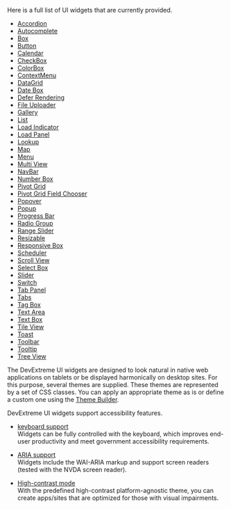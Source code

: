Here is a full list of UI widgets that are currently provided.

<!---->

<div class="three-col">

<ul>
<li><a href="http://js.devexpress.com/Demos/WidgetsGallery/#demo/navigationaccordionaccordionaccordion/">Accordion</a></li>

<li><a href="http://js.devexpress.com/Demos/WidgetsGallery/#demo/editorsautocompleteautocompleteautocomplete/">Autocomplete</a></li>

<li><a href="http://js.devexpress.com/Demos/WidgetsGallery/#demo/formsandmulti-purposeboxboxbox/">Box</a></li>

<li><a href="http://js.devexpress.com/Demos/WidgetsGallery/#demo/actionsandlistsbuttonbuttonbutton/">Button</a></li>

<li><a href="http://js.devexpress.com/Demos/WidgetsGallery/#demo/editorscalendarcalendarcalendar/">Calendar</a></li>

<li><a href="http://js.devexpress.com/Demos/WidgetsGallery/#demo/editorscheckboxcheckboxcheckbox/">CheckBox</a></li>

<li><a href="http://js.devexpress.com/Demos/WidgetsGallery/#demo/editorscolorboxcolorboxcolorbox/">ColorBox</a></li>

<li><a href="http://js.devexpress.com/Demos/WidgetsGallery/#demo/actionsandlistscontextmenucontextmenucontextmenu/">ContextMenu</a></li>

<li><a href="http://js.devexpress.com/Demos/WidgetsGallery/#demo/datagridgridpagingandscrollingpager/">DataGrid</a></li>

<li><a href="http://js.devexpress.com/Demos/WidgetsGallery/#demo/editorsdateboxdateboxdatebox/">Date Box</a></li>

<li><a href="/Documentation/16_1/ApiReference/UI_Widgets/dxDeferRendering">Defer Rendering</a></li>

<li><a href="http://js.devexpress.com/Demos/WidgetsGallery/#demo/actionsandlistsfileuploaderfileuploaderfileuploader/">File Uploader</a></li>

<li><a href="http://js.devexpress.com/Demos/WidgetsGallery/#demo/actionsandlistsgallerygallerysimplegallery/">Gallery</a></li>

<li><a href="http://js.devexpress.com/Demos/WidgetsGallery/#demo/actionsandlistslistlistlisteditingandapi/">List</a></li>

<li><a href="http://js.devexpress.com/Demos/WidgetsGallery/#demo/dialogsandnotificationsloadindicatorloadindicatorloadindicator/">Load Indicator</a></li>

<li><a href="http://js.devexpress.com/Demos/WidgetsGallery/#demo/dialogsandnotificationsloadpanelloadpanelloadpanel/">Load Panel</a></li>

<li><a href="http://js.devexpress.com/Demos/WidgetsGallery/#demo/actionsandlistslookuplookuplookup/">Lookup</a></li>

<li><a href="http://js.devexpress.com/Demos/WidgetsGallery/#demo/mapsmapmapmap/">Map</a></li>

<li><a href="http://js.devexpress.com/Demos/WidgetsGallery/#demo/navigationmenumenumenu/">Menu</a></li>

<li><a href="http://js.devexpress.com/Demos/WidgetsGallery/#demo/navigationmultiviewmultiviewmultiview/">Multi View</a></li>

<li><a href="http://js.devexpress.com/Demos/WidgetsGallery/#demo/navigationnavbarnavbarnavbar/iphone/ios7/default/default">NavBar</a></li>

<li><a href="http://js.devexpress.com/Demos/WidgetsGallery/#demo/editorsnumberboxnumberboxnumberbox/">Number Box</a></li>

<li><a href="http://js.devexpress.com/Demos/WidgetsGallery/#demo/datagridpivotgridpivotgridpivotgrid/">Pivot Grid</a></li>

<li><a href="http://js.devexpress.com/Demos/WidgetsGallery/#demo/datagridpivotgridpivotgridfieldchooser/">Pivot Grid Field Chooser</a></li>

<li><a href="http://js.devexpress.com/Demos/WidgetsGallery/#demo/dialogsandnotificationspopoverpopoverpopover/">Popover</a></li>
 
<li><a href="http://js.devexpress.com/Demos/WidgetsGallery/#demo/dialogsandnotificationspopuppopuppopup/">Popup</a></li>

<li><a href="http://js.devexpress.com/Demos/WidgetsGallery/#demo/dialogsandnotificationsprogressbarprogressbarprogressbar/">Progress Bar</a></li>

<li><a href="http://js.devexpress.com/Demos/WidgetsGallery/#demo/formsandmulti-purposeradiogroupradiogroupradiogroup/">Radio Group</a></li>

<li><a href="http://js.devexpress.com/Demos/WidgetsGallery/#demo/formsandmulti-purposerangesliderrangesliderrangeslider/">Range Slider</a></li>

<li><a href="/Documentation/16_1/ApiReference/UI_Widgets/dxResizable">Resizable</a></li>

<li><a href="http://js.devexpress.com/Demos/WidgetsGallery/#demo/formsandmulti-purposeresponsiveboxresponsiveboxresponsivebox/">Responsive Box</a></li>

<li><a href="http://js.devexpress.com/Demos/WidgetsGallery/#demo/formsandmulti-purposeschedulerschedulerscheduler/">Scheduler</a></li>

<li><a href="http://js.devexpress.com/Demos/WidgetsGallery/#demo/formsandmulti-purposescrollviewscrollviewscrollview/">Scroll View</a></li>

<li><a href="http://js.devexpress.com/Demos/WidgetsGallery/#demo/editorsselectboxselectboxmainfeatures/">Select Box</a></li>

<li><a href="http://js.devexpress.com/Demos/WidgetsGallery/#demo/formsandmulti-purposeslidersliderslider/">Slider</a></li>

<li><a href="http://js.devexpress.com/Demos/WidgetsGallery/#demo/editorsswitchswitchswitch/">Switch</a></li>

<li><a href="http://js.devexpress.com/Demos/WidgetsGallery/#demo/navigationtabpaneltabpaneltabpanel/">Tab Panel</a></li>

<li><a href="http://js.devexpress.com/Demos/WidgetsGallery/#demo/navigationtabstabstabs/">Tabs</a></li>

<li><a href="http://js.devexpress.com/Demos/WidgetsGallery/#demo/editorstagboxtagboxmainfeatures/">Tag Box</a></li>

<li><a href="http://js.devexpress.com/Demos/WidgetsGallery/#demo/editorstextareatextareatextarea/">Text Area</a></li>

<li><a href="http://js.devexpress.com/Demos/WidgetsGallery/#demo/editorstextboxtextboxtextbox/">Text Box</a></li>

<li><a href="http://js.devexpress.com/Demos/WidgetsGallery/#demo/actionsandliststileviewtileviewtileview/">Tile View</a></li>

<li><a href="http://js.devexpress.com/Demos/WidgetsGallery/#demo/dialogsandnotificationstoasttoasttoast/">Toast</a></li>

<li><a href="/Documentation/16_1/ApiReference/UI_Widgets/dxToolbar">Toolbar</a></li>

<li><a href="http://js.devexpress.com/Demos/WidgetsGallery/#demo/dialogsandnotificationstooltiptooltiptooltip/">Tooltip</a></li>

<li><a href="http://js.devexpress.com/Demos/WidgetsGallery/#demo/navigationtreeviewtreeviewsimpletreeview/">Tree View</a></li>

</ul>

</div>

<!---->

The DevExtreme UI widgets are designed to look natural in native web applications on tablets or be displayed harmonically on desktop sites. For this purpose, several themes are supplied. These themes are represented by a set of CSS classes. You can apply an appropriate theme as is or define a custom one using the [Theme Builder](/concepts/60%20Themes/20%20Theme%20Builder '/Documentation/Guide/Themes/Theme_Builder/').

DevExtreme UI widgets support accessibility features.

- [keyboard support](/concepts/10%20UI%20Widgets/80%20Common/40%20Keyboard%20Support '/Documentation/Guide/UI_Widgets/Common/Keyboard_Support/')  
Widgets can be fully controlled with the keyboard, which improves end-user productivity and meet government accessibility requirements.

- [ARIA support](https://www.w3.org/WAI/intro/aria.php)  
Widgets include the WAI-ARIA markup and support screen readers (tested with the NVDA screen reader).

- [High-contrast mode](/concepts/60%20Themes/10%20Predefined%20Themes '/Documentation/Guide/Themes/Predefined_Themes/')  
With the predefined high-contrast platform-agnostic theme, you can create apps/sites that are optimized for those with visual impairments.

